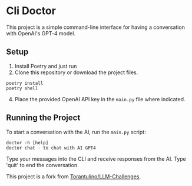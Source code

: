 # Cli Doctor

This project is a simple command-line interface for having a conversation with OpenAI's GPT-4 model.

## Setup

1. Install Poetry and just run
2. Clone this repository or download the project files.

```
poetry install
poetry shell
```

4. Place the provided OpenAI API key in the `main.py` file where indicated.

## Running the Project

To start a conversation with the AI, run the `main.py` script:

```
doctor -h [help]
doctor chat - to chat with AI GPT4
```

Type your messages into the CLI and receive responses from the AI. Type 'quit' to end the conversation.

This project is a fork from [Torantulino/LLM-Challenges](https://github.com/Torantulino/LLM-Challenges).
